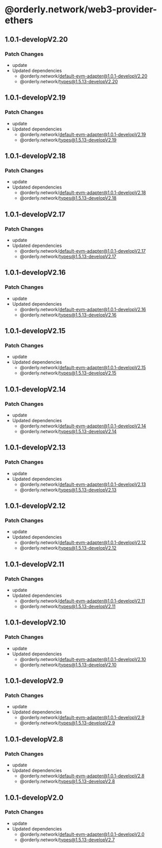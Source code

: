 # @orderly.network/web3-provider-ethers

## 1.0.1-developV2.20

### Patch Changes

- update
- Updated dependencies
  - @orderly.network/default-evm-adapter@1.0.1-developV2.20
  - @orderly.network/types@1.5.13-developV2.20

## 1.0.1-developV2.19

### Patch Changes

- update
- Updated dependencies
  - @orderly.network/default-evm-adapter@1.0.1-developV2.19
  - @orderly.network/types@1.5.13-developV2.19

## 1.0.1-developV2.18

### Patch Changes

- update
- Updated dependencies
  - @orderly.network/default-evm-adapter@1.0.1-developV2.18
  - @orderly.network/types@1.5.13-developV2.18

## 1.0.1-developV2.17

### Patch Changes

- update
- Updated dependencies
  - @orderly.network/default-evm-adapter@1.0.1-developV2.17
  - @orderly.network/types@1.5.13-developV2.17

## 1.0.1-developV2.16

### Patch Changes

- update
- Updated dependencies
  - @orderly.network/default-evm-adapter@1.0.1-developV2.16
  - @orderly.network/types@1.5.13-developV2.16

## 1.0.1-developV2.15

### Patch Changes

- update
- Updated dependencies
  - @orderly.network/default-evm-adapter@1.0.1-developV2.15
  - @orderly.network/types@1.5.13-developV2.15

## 1.0.1-developV2.14

### Patch Changes

- update
- Updated dependencies
  - @orderly.network/default-evm-adapter@1.0.1-developV2.14
  - @orderly.network/types@1.5.13-developV2.14

## 1.0.1-developV2.13

### Patch Changes

- update
- Updated dependencies
  - @orderly.network/default-evm-adapter@1.0.1-developV2.13
  - @orderly.network/types@1.5.13-developV2.13

## 1.0.1-developV2.12

### Patch Changes

- update
- Updated dependencies
  - @orderly.network/default-evm-adapter@1.0.1-developV2.12
  - @orderly.network/types@1.5.13-developV2.12

## 1.0.1-developV2.11

### Patch Changes

- update
- Updated dependencies
  - @orderly.network/default-evm-adapter@1.0.1-developV2.11
  - @orderly.network/types@1.5.13-developV2.11

## 1.0.1-developV2.10

### Patch Changes

- update
- Updated dependencies
  - @orderly.network/default-evm-adapter@1.0.1-developV2.10
  - @orderly.network/types@1.5.13-developV2.10

## 1.0.1-developV2.9

### Patch Changes

- update
- Updated dependencies
  - @orderly.network/default-evm-adapter@1.0.1-developV2.9
  - @orderly.network/types@1.5.13-developV2.9

## 1.0.1-developV2.8

### Patch Changes

- update
- Updated dependencies
  - @orderly.network/default-evm-adapter@1.0.1-developV2.8
  - @orderly.network/types@1.5.13-developV2.8

## 1.0.1-developV2.0

### Patch Changes

- update
- Updated dependencies
  - @orderly.network/default-evm-adapter@1.0.1-developV2.0
  - @orderly.network/types@1.5.13-developV2.7
